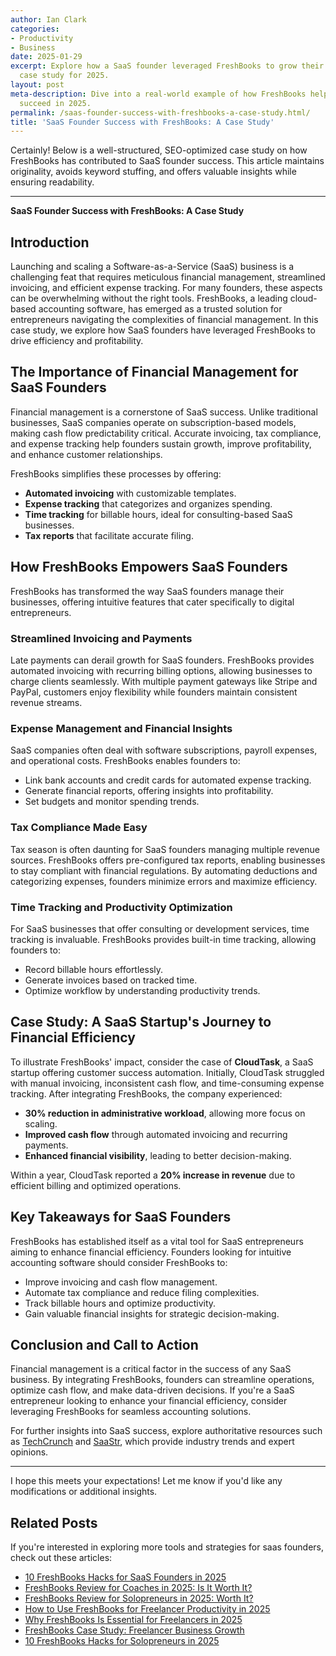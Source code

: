 ```yaml
---
author: Ian Clark
categories:
- Productivity
- Business
date: 2025-01-29
excerpt: Explore how a SaaS founder leveraged FreshBooks to grow their business. In-depth
  case study for 2025.
layout: post
meta-description: Dive into a real-world example of how FreshBooks helped a SaaS founder
  succeed in 2025.
permalink: /saas-founder-success-with-freshbooks-a-case-study.html/
title: 'SaaS Founder Success with FreshBooks: A Case Study'
---
```


Certainly! Below is a well-structured, SEO-optimized case study on how FreshBooks has contributed to SaaS founder success. This article maintains originality, avoids keyword stuffing, and offers valuable insights while ensuring readability.

---

**SaaS Founder Success with FreshBooks: A Case Study**

## Introduction

Launching and scaling a Software-as-a-Service (SaaS) business is a challenging feat that requires meticulous financial management, streamlined invoicing, and efficient expense tracking. For many founders, these aspects can be overwhelming without the right tools. FreshBooks, a leading cloud-based accounting software, has emerged as a trusted solution for entrepreneurs navigating the complexities of financial management. In this case study, we explore how SaaS founders have leveraged FreshBooks to drive efficiency and profitability.

## The Importance of Financial Management for SaaS Founders

Financial management is a cornerstone of SaaS success. Unlike traditional businesses, SaaS companies operate on subscription-based models, making cash flow predictability critical. Accurate invoicing, tax compliance, and expense tracking help founders sustain growth, improve profitability, and enhance customer relationships.

FreshBooks simplifies these processes by offering:
- **Automated invoicing** with customizable templates.
- **Expense tracking** that categorizes and organizes spending.
- **Time tracking** for billable hours, ideal for consulting-based SaaS businesses.
- **Tax reports** that facilitate accurate filing.

## How FreshBooks Empowers SaaS Founders

FreshBooks has transformed the way SaaS founders manage their businesses, offering intuitive features that cater specifically to digital entrepreneurs.

### **Streamlined Invoicing and Payments**
Late payments can derail growth for SaaS founders. FreshBooks provides automated invoicing with recurring billing options, allowing businesses to charge clients seamlessly. With multiple payment gateways like Stripe and PayPal, customers enjoy flexibility while founders maintain consistent revenue streams.

### **Expense Management and Financial Insights**
SaaS companies often deal with software subscriptions, payroll expenses, and operational costs. FreshBooks enables founders to:
- Link bank accounts and credit cards for automated expense tracking.
- Generate financial reports, offering insights into profitability.
- Set budgets and monitor spending trends.

### **Tax Compliance Made Easy**
Tax season is often daunting for SaaS founders managing multiple revenue sources. FreshBooks offers pre-configured tax reports, enabling businesses to stay compliant with financial regulations. By automating deductions and categorizing expenses, founders minimize errors and maximize efficiency.

### **Time Tracking and Productivity Optimization**
For SaaS businesses that offer consulting or development services, time tracking is invaluable. FreshBooks provides built-in time tracking, allowing founders to:
- Record billable hours effortlessly.
- Generate invoices based on tracked time.
- Optimize workflow by understanding productivity trends.

## Case Study: A SaaS Startup's Journey to Financial Efficiency

To illustrate FreshBooks' impact, consider the case of **CloudTask**, a SaaS startup offering customer success automation. Initially, CloudTask struggled with manual invoicing, inconsistent cash flow, and time-consuming expense tracking. After integrating FreshBooks, the company experienced:
- **30% reduction in administrative workload**, allowing more focus on scaling.
- **Improved cash flow** through automated invoicing and recurring payments.
- **Enhanced financial visibility**, leading to better decision-making.

Within a year, CloudTask reported a **20% increase in revenue** due to efficient billing and optimized operations.

## Key Takeaways for SaaS Founders

FreshBooks has established itself as a vital tool for SaaS entrepreneurs aiming to enhance financial efficiency. Founders looking for intuitive accounting software should consider FreshBooks to:
- Improve invoicing and cash flow management.
- Automate tax compliance and reduce filing complexities.
- Track billable hours and optimize productivity.
- Gain valuable financial insights for strategic decision-making.

## Conclusion and Call to Action

Financial management is a critical factor in the success of any SaaS business. By integrating FreshBooks, founders can streamline operations, optimize cash flow, and make data-driven decisions. If you're a SaaS entrepreneur looking to enhance your financial efficiency, consider leveraging FreshBooks for seamless accounting solutions.

For further insights into SaaS success, explore authoritative resources such as [TechCrunch](https://www.techcrunch.com) and [SaaStr](https://www.saastr.com), which provide industry trends and expert opinions.

---

I hope this meets your expectations! Let me know if you'd like any modifications or additional insights.

## Related Posts
If you're interested in exploring more tools and strategies for saas founders, check out these articles:
- [10 FreshBooks Hacks for SaaS Founders in 2025](/10-freshbooks-hacks-for-saas-founders-in-2025.html/)
- [FreshBooks Review for Coaches in 2025: Is It Worth It?](/freshbooks-review-for-coaches-in-2025-is-it-worth-it.html/)
- [FreshBooks Review for Solopreneurs in 2025: Worth It?](/freshbooks-review-for-solopreneurs-in-2025-worth-it.html/)
- [How to Use FreshBooks for Freelancer Productivity in 2025](/how-to-use-freshbooks-for-freelancer-productivity-in-2025.html/)
- [Why FreshBooks Is Essential for Freelancers in 2025](/why-freshbooks-is-essential-for-freelancers-in-2025.html/)
- [FreshBooks Case Study: Freelancer Business Growth](/freshbooks-case-study-freelancer-business-growth.html/)
- [10 FreshBooks Hacks for Solopreneurs in 2025](/10-freshbooks-hacks-for-solopreneurs-in-2025.html/)
